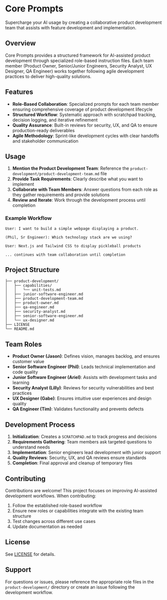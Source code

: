 # Core Prompts

Supercharge your AI usage by creating a collaborative product development team that assists with feature development and implementation.

## Overview

Core Prompts provides a structured framework for AI-assisted product development through specialized role-based instruction files. Each team member (Product Owner, Senior/Junior Engineers, Security Analyst, UX Designer, QA Engineer) works together following agile development practices to deliver high-quality solutions.

## Features

- **Role-Based Collaboration**: Specialized prompts for each team member ensuring comprehensive coverage of product development lifecycle
- **Structured Workflow**: Systematic approach with scratchpad tracking, decision logging, and iterative refinement
- **Quality Assurance**: Built-in reviews for security, UX, and QA to ensure production-ready deliverables
- **Agile Methodology**: Sprint-like development cycles with clear handoffs and stakeholder communication

## Usage

1. **Mention the Product Development Team**: Reference the `product-development/product-development-team.md` file
2. **Provide Task Requirements**: Clearly describe what you want to implement
3. **Collaborate with Team Members**: Answer questions from each role as they gather requirements and provide solutions
4. **Review and Iterate**: Work through the development process until completion

### Example Workflow

```
User: I want to build a simple webpage displaying a product.

(Phil, Sr Engineer): Which technology stack are we using?

User: Next.js and Tailwind CSS to display pickleball products

... continues with team collaboration until completion
```

## Project Structure

```
├── product-development/
│   ├── capabilities/
│   │   └── unit-tests.md
│   ├── junior-software-engineer.md
│   ├── product-development-team.md
│   ├── product-owner.md
│   ├── qa-engineer.md
│   ├── security-analyst.md
│   ├── senior-software-engineer.md
│   └── ux-designer.md
├── LICENSE
└── README.md
```

## Team Roles

- **Product Owner (Jason)**: Defines vision, manages backlog, and ensures customer value
- **Senior Software Engineer (Phil)**: Leads technical implementation and code quality
- **Junior Software Engineer (Ariel)**: Assists with development tasks and learning
- **Security Analyst (Lilly)**: Reviews for security vulnerabilities and best practices
- **UX Designer (Gabe)**: Ensures intuitive user experiences and design quality
- **QA Engineer (Tim)**: Validates functionality and prevents defects

## Development Process

1. **Initialization**: Creates a `SCRATCHPAD.md` to track progress and decisions
2. **Requirements Gathering**: Team members ask targeted questions to understand needs
3. **Implementation**: Senior engineers lead development with junior support
4. **Quality Reviews**: Security, UX, and QA reviews ensure standards
5. **Completion**: Final approval and cleanup of temporary files

## Contributing

Contributions are welcome! This project focuses on improving AI-assisted development workflows. When contributing:

1. Follow the established role-based workflow
2. Ensure new roles or capabilities integrate with the existing team structure
3. Test changes across different use cases
4. Update documentation as needed

## License

See [LICENSE](LICENSE) for details.

## Support

For questions or issues, please reference the appropriate role files in the `product-development/` directory or create an issue following the development workflow.
